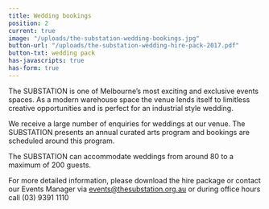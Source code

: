 ```yaml
---
title: Wedding bookings
position: 2
current: true
image: "/uploads/the-substation-wedding-bookings.jpg"
button-url: "/uploads/the-substation-wedding-hire-pack-2017.pdf"
button-txt: wedding pack
has-javascripts: true
has-form: true
---
```


<!-- http://jekyllrb.com/docs/templates/#link -->

The SUBSTATION is one of Melbourne’s most exciting and exclusive events spaces. As a modern warehouse space the venue lends itself to limitless creative opportunities and is perfect for an industrial style wedding.  

We receive a large number of enquiries for weddings at our venue. The SUBSTATION presents an annual curated arts program and bookings are scheduled around this program.

The SUBSTATION can accommodate weddings from around 80 to a maximum of 200 guests.

For more detailed information, please download the hire package or contact our Events Manager via events@thesubstation.org.au or during office hours call (03) 9391 1110

